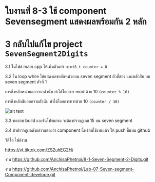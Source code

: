 # ใบงานที่ 8-3  ใช้ component Sevensegment แสดงผลพร้อมกัน 2 หลัก

# 3 กลับไปแก้ไข project  `SevenSegment2Digits`

3.1 ในไฟล์ main.cpp ให้เพิ่มตัวแปร `uint8_t counter = 0` 

3.2 ใน loop while ให้แสดงเลขหลักหน่วยบน seven segment ตัวที่สอง และหลักสิบ บน seven segment ตัวที่ 1

การดึงหลักหน่วยออกจากตัวนับ ทำได้โดยการ mod ด้วย 10 `(counter % 10)`

การดึงหลักสิบออกจากตัวนับ ทำได้โดยการหารด้วย 10 `(counter / 10)`
 
![alt text](./Pictures/image-10.png)

3.3 ทดสอบ build และรันโปรแกรม จะต้องปรากฏเลข 15 บน seven segment

3.4 ถ้าปรากฏผลดังกล่าวแสดงว่า component นี้พร้อมใช้งานแล้ว ให้ push ขึ้นบน  github 


วิดิโอ ไฟล์งาน

https://vt.tiktok.com/ZS2uhEG2H/


งาน https://github.com/AnchisaPhetnoi/8-1-Seven-Segment-2-Digits.git

งาน https://github.com/AnchisaPhetnoi/Lab-07-Seven-segment-Component-develope.git
